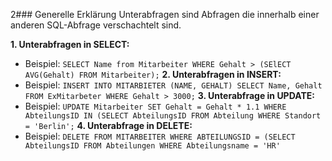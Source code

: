 2### Generelle Erklärung
Unterabfragen sind Abfragen die innerhalb einer anderen SQL-Abfrage verschachtelt sind.

**1. Unterabfragen in SELECT:**
- Beispiel: `SELECT Name from Mitarbeiter WHERE Gehalt > (SElECT AVG(Gehalt) FROM Mitarbeiter);`
**2. Unterabfragen in INSERT:**
- Beispiel: `INSERT INTO MITARBIETER (NAME, GEHALT) SELECT Name, Gehalt FROM ExMitarbeter WHERE Gehalt > 3000;`
**3. Unterabfrage in UPDATE:**
- Beispiel: `UPDATE Mitarbeiter SET Gehalt = Gehalt * 1.1 WHERE AbteilungsID IN (SELECT AbteilungsID FROM Abteilung WHERE Standort = 'Berlin';`
**4. Unterabfrage in DELETE:**
- Beispiel: `DELETE FROM MITARBEITER WHERE ABTEILUNGSID = (SELECT AbteilungsID FROM Abteilungen WHERE Abteilungsname = 'HR'`